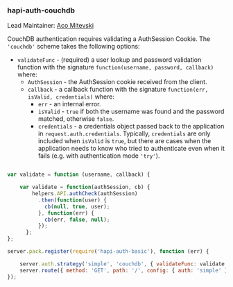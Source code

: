 ### hapi-auth-couchdb

Lead Maintainer: [Aco Mitevski](https://github.com/amitevski)

CouchDB authentication requires validating a AuthSession Cookie. The `'couchdb'` scheme takes the following options:

- `validateFunc` - (required) a user lookup and password validation function with the signature `function(username, password, callback)` where:
    - `AuthSession` - the AuthSession cookie received from the client.
    - `callback` - a callback function with the signature `function(err, isValid, credentials)` where:
        - `err` - an internal error.
        - `isValid` - `true` if both the username was found and the password matched, otherwise `false`.
        - `credentials` - a credentials object passed back to the application in `request.auth.credentials`. Typically, `credentials` are only
          included when `isValid` is `true`, but there are cases when the application needs to know who tried to authenticate even when it fails
          (e.g. with authentication mode `'try'`).

```javascript

var validate = function (username, callback) {

    var validate = function(authSession, cb) {
        helpers.API.authCheck(authSession)
          .then(function(user) {
            cb(null, true, user);
          }, function(err) {
            cb(err, false, null);
          });
      };
};

server.pack.register(require('hapi-auth-basic'), function (err) {

    server.auth.strategy('simple', 'couchdb', { validateFunc: validate });
    server.route({ method: 'GET', path: '/', config: { auth: 'simple' } });
});
```